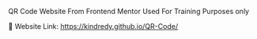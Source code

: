 QR Code Website From Frontend Mentor 
Used For Training Purposes only

🔗 Website Link: https://kindredy.github.io/QR-Code/
